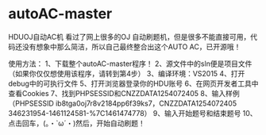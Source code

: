 # autoAC-master
HDUOJ自动AC机 
看过了网上很多的OJ 自动刷题机，但是很多不能直接可用，代码还没有想象中那么简洁，所以自己最终整合出这个AUTO AC，已开源哦！

使用方法：
1、下载整个autoAC-master程序！
2、源文件中的sln便是项目文件（如果你仅仅想使用该程序，请转到第4步）
3、编译环境：VS2015
4、打开debug中的可执行文件
5、打开浏览器登录你的HDU账号
6、在网页开发者工具中查看Cookies
7、找到PHPSESSID和CNZZDATA1254072405
8、输入样例（PHPSESSID	ib8tga0oj7r8v2184pp6f39ks7，CNZZDATA1254072405	346231954-1461124581-%7C1461474778）
9、输入开始题号和结束题号
10、点击回车，(。・`ω´・)然后，开始自动刷题！
